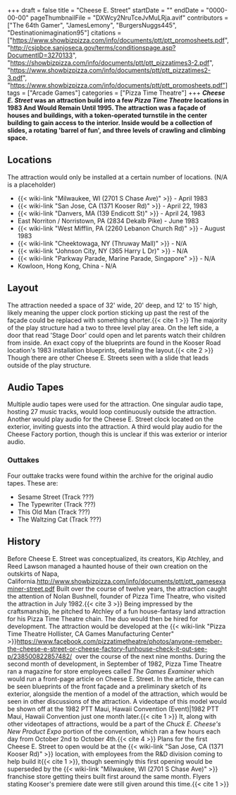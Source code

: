 +++
draft = false
title = "Cheese E. Street"
startDate = ""
endDate = "0000-00-00"
pageThumbnailFile = "DXWcy2NruTceJvMuLRja.avif"
contributors = ["The 64th Gamer", "JamesLemony", "BurgersNuggs445", "Destinationimagination95"]
citations = ["https://www.showbizpizza.com/info/documents/ptt/ptt_promosheets.pdf", "http://csjpbce.sanjoseca.gov/terms/conditionspage.asp?DocumentID=3270133", "https://showbizpizza.com/info/documents/ptt/ptt_pizzatimes3-2.pdf", "https://www.showbizpizza.com/info/documents/ptt/ptt_pizzatimes2-3.pdf", "https://www.showbizpizza.com/info/documents/ptt/ptt_promosheets.pdf"]
tags = ["Arcade Games"]
categories = ["Pizza Time Theatre"]
+++
***Cheese E. Street* was an attraction build into a few *Pizza Time Theatre* locations in 1983 And Would Remain Until 1995.
The attraction was a façade of houses and buildings, with a token-operated turnstile in the center building to gain access to the interior. Inside would be a collection of slides, a rotating 'barrel of fun', and three levels of crawling and climbing space.**

## Locations

The attraction would only be installed at a certain number of locations. (N/A is a placeholder)

- {{< wiki-link "Milwaukee, WI (2701 S Chase Ave)" >}} - April 1983
- {{< wiki-link "San Jose, CA (1371 Kooser Rd)" >}} - April 22, 1983
- {{< wiki-link "Danvers, MA (139 Endicott St)" >}} - April 24, 1983
- East Norriton / Norristown, PA (2834 Dekalb Pike) - June 1983
- {{< wiki-link "West Mifflin, PA (2260 Lebanon Church Rd)" >}} - August 1983
- {{< wiki-link "Cheektowaga, NY (Thruway Mall)" >}} - N/A
- {{< wiki-link "Johnson City, NY (365 Harry L Dr)" >}} - N/A
- {{< wiki-link "Parkway Parade, Marine Parade, Singapore" >}} - N/A
- Kowloon, Hong Kong, China - N/A

## Layout

The attraction needed a space of 32' wide, 20' deep, and 12' to 15' high, likely meaning the upper clock portion sticking up past the rest of the façade could be replaced with something shorter.{{< cite 1 >}} The majority of the play structure had a two to three level play area. On the left side, a door that read 'Stage Door' could open and let parents watch their children from inside. An exact copy of the blueprints are found in the Kooser Road location's 1983 installation blueprints, detailing the layout.{{< cite 2 >}} Though there are other Cheese E. Streets seen with a slide that leads outside of the play structure.

## Audio Tapes

Multiple audio tapes were used for the attraction. One singular audio tape, hosting 27 music tracks, would loop continuously outside the attraction. Another would play audio for the Cheese E. Street clock located on the exterior, inviting guests into the attraction. A third would play audio for the Cheese Factory portion, though this is unclear if this was exterior or interior audio.

### Outtakes

Four outtake tracks were found within the archive for the original audio tapes. These are:

- Sesame Street (Track ???)
- The Typewriter (Track ???)
- This Old Man (Track ???)
- The Waltzing Cat (Track ???)

## History

Before Cheese E. Street was conceptualized, its creators, Kip Atchley, and Reed Lawson managed a haunted house of their own creation on the outskirts of Napa, California.http://www.showbizpizza.com/info/documents/ptt/ptt_gamesexaminer-street.pdf Built over the course of twelve years, the attraction caught the attention of Nolan Bushnell, founder of Pizza Time Theatre, who visited the attraction in July 1982.{{< cite 3 >}} Being impressed by the craftsmanship, he pitched to Atchley of a fun house-fantasy land attraction for his Pizza Time Theatre chain. The duo would then be hired for development.
The attraction would be developed at the {{< wiki-link "Pizza Time Theatre Hollister, CA Games Manufacturing Center" >}}https://www.facebook.com/pizzatimetheatre/photos/anyone-remeber-the-cheese-e-street-or-cheese-factory-funhouse-check-it-out-see-p/238500822857482/  over the course of the next nine months. During the second month of development, in September of 1982, Pizza Time Theatre ran a magazine for store employees called *The Games Examiner* which would run a front-page article on Cheese E. Street. In the article, there can be seen blueprints of the front façade and a preliminary sketch of its exterior, alongside the mention of a model of the attraction, which would be seen in other discussions of the attraction.
A videotape of this model would be shown off at the 1982 PTT Maui, Hawaii Convention (Event)|1982 PTT Maui, Hawaii Convention just one month later.{{< cite 1 >}} It, along with other videotapes of attractions, would be a part of the *Chuck E. Cheese's New Product Expo* portion of the convention, which ran a few hours each day from October 2nd to October 4th.{{< cite 4 >}}
Plans for the first Cheese E. Street to open would be at the {{< wiki-link "San Jose, CA (1371 Kooser Rd)" >}} location, with employees from the R&D division coming to help build it{{< cite 1 >}}, though seemingly this first opening would be superseded by the {{< wiki-link "Milwaukee, WI (2701 S Chase Ave)" >}} franchise store getting theirs built first around the same month. Flyers stating Kooser's premiere date were still given around this time.{{< cite 1 >}}
